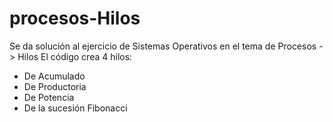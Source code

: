 # procesos-Hilos
Se da solución al ejercicio de Sistemas Operativos en el tema de Procesos -> Hilos
El código crea 4 hilos:
- De Acumulado
- De Productoria
- De Potencia
- De la sucesión Fibonacci
